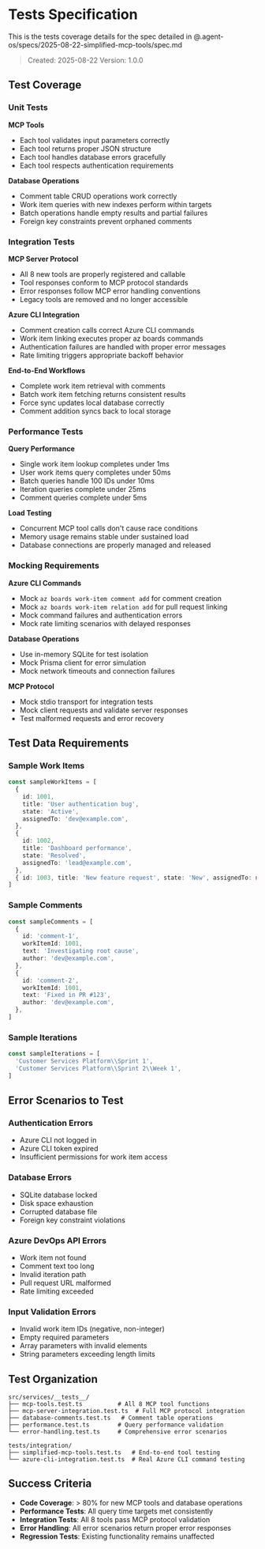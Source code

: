# Tests Specification

This is the tests coverage details for the spec detailed in @.agent-os/specs/2025-08-22-simplified-mcp-tools/spec.md

> Created: 2025-08-22
> Version: 1.0.0

## Test Coverage

### Unit Tests

**MCP Tools**

- Each tool validates input parameters correctly
- Each tool returns proper JSON structure
- Each tool handles database errors gracefully
- Each tool respects authentication requirements

**Database Operations**

- Comment table CRUD operations work correctly
- Work item queries with new indexes perform within targets
- Batch operations handle empty results and partial failures
- Foreign key constraints prevent orphaned comments

### Integration Tests

**MCP Server Protocol**

- All 8 new tools are properly registered and callable
- Tool responses conform to MCP protocol standards
- Error responses follow MCP error handling conventions
- Legacy tools are removed and no longer accessible

**Azure CLI Integration**

- Comment creation calls correct Azure CLI commands
- Work item linking executes proper az boards commands
- Authentication failures are handled with proper error messages
- Rate limiting triggers appropriate backoff behavior

**End-to-End Workflows**

- Complete work item retrieval with comments
- Batch work item fetching returns consistent results
- Force sync updates local database correctly
- Comment addition syncs back to local storage

### Performance Tests

**Query Performance**

- Single work item lookup completes under 1ms
- User work items query completes under 50ms
- Batch queries handle 100 IDs under 10ms
- Iteration queries complete under 25ms
- Comment queries complete under 5ms

**Load Testing**

- Concurrent MCP tool calls don't cause race conditions
- Memory usage remains stable under sustained load
- Database connections are properly managed and released

### Mocking Requirements

**Azure CLI Commands**

- Mock `az boards work-item comment add` for comment creation
- Mock `az boards work-item relation add` for pull request linking
- Mock command failures and authentication errors
- Mock rate limiting scenarios with delayed responses

**Database Operations**

- Use in-memory SQLite for test isolation
- Mock Prisma client for error simulation
- Mock network timeouts and connection failures

**MCP Protocol**

- Mock stdio transport for integration tests
- Mock client requests and validate server responses
- Test malformed requests and error recovery

## Test Data Requirements

### Sample Work Items

```typescript
const sampleWorkItems = [
  {
    id: 1001,
    title: 'User authentication bug',
    state: 'Active',
    assignedTo: 'dev@example.com',
  },
  {
    id: 1002,
    title: 'Dashboard performance',
    state: 'Resolved',
    assignedTo: 'lead@example.com',
  },
  { id: 1003, title: 'New feature request', state: 'New', assignedTo: null },
]
```

### Sample Comments

```typescript
const sampleComments = [
  {
    id: 'comment-1',
    workItemId: 1001,
    text: 'Investigating root cause',
    author: 'dev@example.com',
  },
  {
    id: 'comment-2',
    workItemId: 1001,
    text: 'Fixed in PR #123',
    author: 'dev@example.com',
  },
]
```

### Sample Iterations

```typescript
const sampleIterations = [
  'Customer Services Platform\\Sprint 1',
  'Customer Services Platform\\Sprint 2\\Week 1',
]
```

## Error Scenarios to Test

### Authentication Errors

- Azure CLI not logged in
- Azure CLI token expired
- Insufficient permissions for work item access

### Database Errors

- SQLite database locked
- Disk space exhaustion
- Corrupted database file
- Foreign key constraint violations

### Azure DevOps API Errors

- Work item not found
- Comment text too long
- Invalid iteration path
- Pull request URL malformed
- Rate limiting exceeded

### Input Validation Errors

- Invalid work item IDs (negative, non-integer)
- Empty required parameters
- Array parameters with invalid elements
- String parameters exceeding length limits

## Test Organization

```
src/services/__tests__/
├── mcp-tools.test.ts          # All 8 MCP tool functions
├── mcp-server-integration.test.ts  # Full MCP protocol integration
├── database-comments.test.ts   # Comment table operations
├── performance.test.ts        # Query performance validation
└── error-handling.test.ts     # Comprehensive error scenarios

tests/integration/
├── simplified-mcp-tools.test.ts   # End-to-end tool testing
└── azure-cli-integration.test.ts  # Real Azure CLI command testing
```

## Success Criteria

- **Code Coverage**: > 80% for new MCP tools and database operations
- **Performance Tests**: All query time targets met consistently
- **Integration Tests**: All 8 tools pass MCP protocol validation
- **Error Handling**: All error scenarios return proper error responses
- **Regression Tests**: Existing functionality remains unaffected
